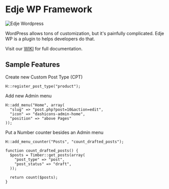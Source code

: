 # Edje WP Framework

![Edje Wordpress](http://cdn.setyono.net/edge/wp-edge.jpg)

WordPress allows tons of customization, but it's painfully complicated. Edje WP is a plugin to helps developers do that.

Visit our [WIKI](https://github.com/hrsetyono/edje-wp/wiki) for full documentation.

## Sample Features

Create new Custom Post Type (CPT)

    H::register_post_type("product");

Add new Admin menu

    H::add_menu("Home", array(
      "slug" => "post.php?post=10&action=edit",
      "icon" => "dashicons-admin-home",
      "position" => "above Pages"
    ));

Put a Number counter besides an Admin menu

    H::add_menu_counter("Posts", "count_drafted_posts");

    function count_drafted_posts() {
      $posts = Timber::get_posts(array(
        "post_type" => "post",
        "post_status" => "draft",
      ));

      return count($posts);
    }
